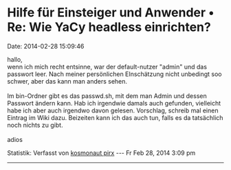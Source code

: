 Hilfe für Einsteiger und Anwender • Re: Wie YaCy headless einrichten?
=====================================================================

Date: 2014-02-28 15:09:46

hallo,\
wenn ich mich recht entsinne, war der default-nutzer \"admin\" und das
passwort leer. Nach meiner persönlichen EInschätzung nicht unbedingt soo
schwer, aber das kann man anders sehen.\
\
Im bin-Ordner gibt es das passwd.sh, mit dem man Admin und dessen
Passwort ändern kann. Hab ich irgendwie damals auch gefunden, vielleicht
habe ich aber auch irgendwo davon gelesen. Vorschlag, schreib mal einen
Eintrag im Wiki dazu. Beizeiten kann ich das auch tun, falls es da
tatsächlich noch nichts zu gibt.\
\
adios

Statistik: Verfasst von [kosmonaut
pirx](http://forum.yacy-websuche.de/memberlist.php?mode=viewprofile&u=9376)
--- Fr Feb 28, 2014 3:09 pm

------------------------------------------------------------------------

